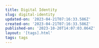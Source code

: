 ```yaml
---
title: Digital Identity
slug: digital-identity
updated-on: '2023-04-21T07:16:33.586Z'
created-on: '2023-04-21T07:16:33.586Z'
published-on: '2023-10-20T14:07:03.064Z'
layout: '[tags].html'
tags: tags
---
```



